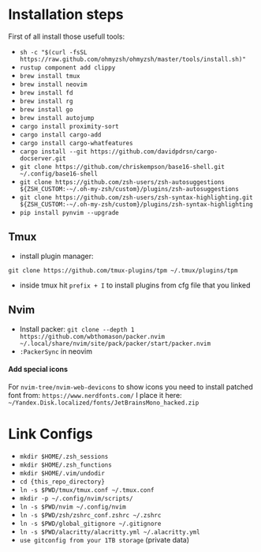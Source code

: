 # Installation steps
First of all install those usefull tools:
- `sh -c "$(curl -fsSL https://raw.github.com/ohmyzsh/ohmyzsh/master/tools/install.sh)"`
- `rustup component add clippy`
- `brew install tmux`
- `brew install neovim`
- `brew install fd`
- `brew install rg`
- `brew install go`
- `brew install autojump`
- `cargo install proximity-sort`
- `cargo install cargo-add`
- `cargo install cargo-whatfeatures`
- `cargo install --git https://github.com/davidpdrsn/cargo-docserver.git`
- `git clone https://github.com/chriskempson/base16-shell.git ~/.config/base16-shell`
- `git clone https://github.com/zsh-users/zsh-autosuggestions ${ZSH_CUSTOM:-~/.oh-my-zsh/custom}/plugins/zsh-autosuggestions`
- `git clone https://github.com/zsh-users/zsh-syntax-highlighting.git ${ZSH_CUSTOM:-~/.oh-my-zsh/custom}/plugins/zsh-syntax-highlighting`
- `pip install pynvim --upgrade`

## Tmux
- install plugin manager:
```
git clone https://github.com/tmux-plugins/tpm ~/.tmux/plugins/tpm
```
- inside tmux hit `prefix + I` to install plugins from cfg file that you linked

## Nvim
- Install packer: `git clone --depth 1 https://github.com/wbthomason/packer.nvim ~/.local/share/nvim/site/pack/packer/start/packer.nvim`
- `:PackerSync` in neovim

#### Add special icons
For `nvim-tree/nvim-web-devicons` to show icons you need to install patched font from: `https://www.nerdfonts.com/`
I place it here: `~/Yandex.Disk.localized/fonts/JetBrainsMono_hacked.zip`

# Link Configs
- `mkdir $HOME/.zsh_sessions`
- `mkdir $HOME/.zsh_functions`
- `mkdir $HOME/.vim/undodir`
- `cd {this_repo_directory}`
- `ln -s $PWD/tmux/tmux.conf ~/.tmux.conf`
- `mkdir -p ~/.config/nvim/scripts/`
- `ln -s $PWD/nvim ~/.config/nvim`
- `ln -s $PWD/zsh/zshrc_conf.zshrc ~/.zshrc`
- `ln -s $PWD/global_gitignore ~/.gitignore`
- `ln -s $PWD/alacritty/alacritty.yml ~/.alacritty.yml`
- `use gitconfig from your 1TB storage` (private data)
